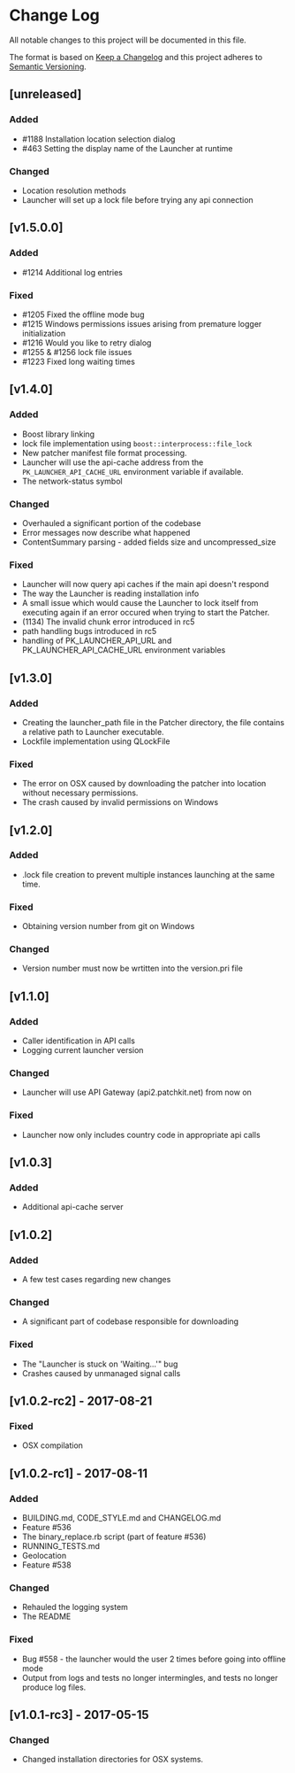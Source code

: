 # Change Log
All notable changes to this project will be documented in this file.

The format is based on [Keep a Changelog](http://keepachangelog.com/)
and this project adheres to [Semantic Versioning](http://semver.org/).

## [unreleased]
### Added
- #1188 Installation location selection dialog
- #463 Setting the display name of the Launcher at runtime

### Changed
- Location resolution methods
- Launcher will set up a lock file before trying any api connection

## [v1.5.0.0]
### Added
- #1214 Additional log entries

### Fixed
- #1205 Fixed the offline mode bug
- #1215 Windows permissions issues arising from premature logger initialization
- #1216 Would you like to retry dialog
- #1255 & #1256 lock file issues
- #1223 Fixed long waiting times

## [v1.4.0]
### Added
- Boost library linking
- lock file implementation using `boost::interprocess::file_lock`
- New patcher manifest file format processing.
- Launcher will use the api-cache address from the `PK_LAUNCHER_API_CACHE_URL` environment variable if available.
- The network-status symbol

### Changed
- Overhauled a significant portion of the codebase
- Error messages now describe what happened
- ContentSummary parsing - added fields size and uncompressed_size

### Fixed
- Launcher will now query api caches if the main api doesn't respond
- The way the Launcher is reading installation info
- A small issue which would cause the Launcher to lock itself from executing again if an error occured when trying to start the Patcher.
- (1134) The invalid chunk error introduced in rc5
- path handling bugs introduced in rc5
- handling of PK_LAUNCHER_API_URL and PK_LAUNCHER_API_CACHE_URL environment variables

## [v1.3.0]
### Added
- Creating the launcher_path file in the Patcher directory, the file contains a relative path to Launcher executable.
- Lockfile implementation using QLockFile

### Fixed
- The error on OSX caused by downloading the patcher into location without necessary permissions.
- The crash caused by invalid permissions on Windows

## [v1.2.0]
### Added
- .lock file creation to prevent multiple instances launching at the same time.

### Fixed
- Obtaining version number from git on Windows

### Changed
- Version number must now be wrtitten into the version.pri file

## [v1.1.0]
### Added
- Caller identification in API calls
- Logging current launcher version

### Changed
- Launcher will use API Gateway (api2.patchkit.net) from now on

### Fixed
- Launcher now only includes country code in appropriate api calls

## [v1.0.3]
### Added
- Additional api-cache server

## [v1.0.2]
### Added
- A few test cases regarding new changes

### Changed
- A significant part of codebase responsible for downloading

### Fixed
- The "Launcher is stuck on 'Waiting...'" bug
- Crashes caused by unmanaged signal calls

## [v1.0.2-rc2] - 2017-08-21
### Fixed
* OSX compilation

## [v1.0.2-rc1] - 2017-08-11
### Added
* BUILDING.md, CODE_STYLE.md and CHANGELOG.md
* Feature #536
* The binary_replace.rb script (part of feature #536)
* RUNNING_TESTS.md
* Geolocation
* Feature #538

### Changed
* Rehauled the logging system
* The README

### Fixed
* Bug #558 - the launcher would the user 2 times before going into offline mode
* Output from logs and tests no longer intermingles, and tests no longer produce log files.

## [v1.0.1-rc3] - 2017-05-15
### Changed
- Changed installation directories for OSX systems.
